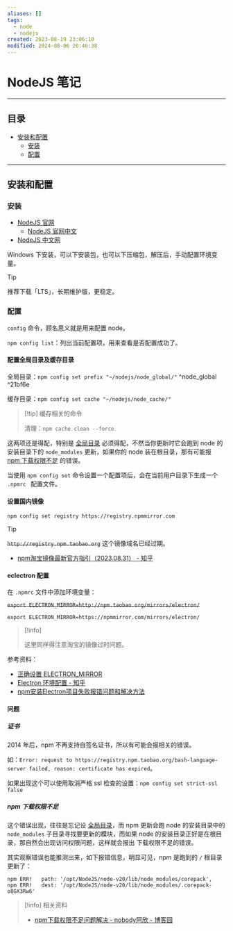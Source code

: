 ```yaml
---
aliases: []
tags:
  - node
  - nodejs
created: 2023-08-19 23:06:10
modified: 2024-08-06 20:46:38
---
```


# NodeJS 笔记

---

## 目录
* [安装和配置](#node_insetings)
    * [安装](#node_install)
    * [配置](#node_settings)
---

## <span id="node_insetings">安装和配置</span>

### <span id="node_install">安装</span>

* [NodeJS 官网](https://nodejs.org/)
	* [NodeJS 官网中文](https://nodejs.org/zh-cn)
* [NodeJS 中文网](http://nodejs.cn/)

Windows 下安装，可以下安装包，也可以下压缩包，解压后，手动配置环境变量。

> [!tip] 
> 
> 推荐下载「LTS」，长期维护版，更稳定。

### <span id="node_settings">配置</span>

`config` 命令，顾名思义就是用来配置 node。

`npm config list`：列出当前配置项，用来查看是否配置成功了。

#### 配置全局目录及缓存目录

全局目录：`npm config set prefix "~/nodejs/node_global/"`  ^node_global ^21bf6e

缓存目录：`npm config set cache "~/nodejs/node_cache/"`

> [!tip] 缓存相关的命令
> 
> 清理：`npm cache clean --force`

这两项还是得配，特别是 [全局目录](#^21bf6e) 必须得配，不然当你更新时它会跑到 node 的安装目录下的 `node_modules` 更新，如果你的 node 装在根目录，那有可能报 [npm 下载权限不足](#npm%20下载权限不足) 的错误。

当使用 `npm config set` 命令设置一个配置项后，会在当前用户目录下生成一个 `.npmrc ` 配置文件。

#### 设置国内镜像

`npm config set registry https://registry.npmmirror.com`

> [!tip] 
> 
> ~~`http://registry.npm.taobao.org`~~ 这个镜像域名已经过期。
> 
> * [npm淘宝镜像最新官方指引（2023.08.31） - 知乎](https://zhuanlan.zhihu.com/p/653480874)

#### eclectron 配置

在 `.npmrc` 文件中添加环境变量：

~~`export ELECTRON_MIRROR=http://npm.taobao.org/mirrors/electron/`~~

`export ELECTRON_MIRROR=https://npmmirror.com/mirrors/electron/`

> [!info] 
> 
> 这里同样得注意淘宝的镜像过时问题。

参考资料：

* [正确设置 ELECTRON_MIRROR](https://newsn.net/say/electron-mirror.html)
* [Electron 环境配置 - 知乎](https://zhuanlan.zhihu.com/p/676814265)
* [npm安装Electron项目失败报错问题和解决方法](https://blog.csdn.net/weixin_46525113/article/details/132299107)

#### 问题

##### 证书

2014 年后，npm 不再支持自签名证书，所以有可能会报相关的错误。

如：`Error: request to https://registry.npm.taobao.org/bash-language-server failed, reason: certificate has expired`。

如果出现这个可以使用取消严格 ssl 检查的设置：`npm config set strict-ssl false`

##### npm 下载权限不足

这个错误出现，往往是忘记设 [全局目录](#^21bf6e)，而 npm 更新会跑 node 的安装目录中的 `node_modules` 子目录寻找要更新的模块，而如果 node 的安装目录正好是在根目录，那自然会出现访问权限问题，这样就会报出 下载权限不足的错误。

其实观察错误也能推测出来，如下报错信息，明显可见，npm 是跑到的 `/` 根目录更新了：

```shell
npm ERR!   path: '/opt/NodeJS/node-v20/lib/node_modules/corepack',
npm ERR!   dest: '/opt/NodeJS/node-v20/lib/node_modules/.corepack-o8GX3Rw6'
```

> [!info] 相关资料
> 
> * [npm下载权限不足问题解决 - nobody阿欣 - 博客园](https://www.cnblogs.com/lixin-nobody/p/14051905.html)